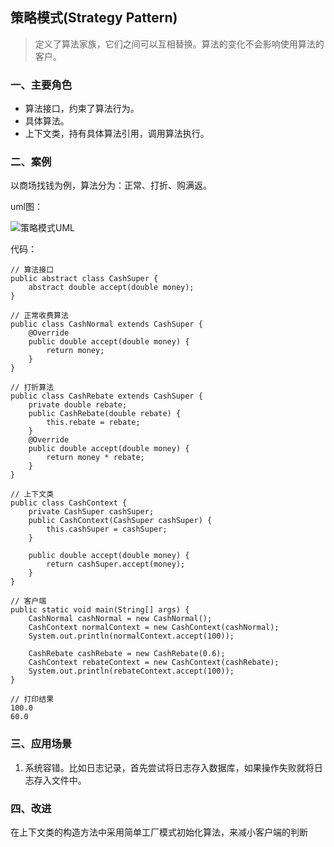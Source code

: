 ## 策略模式(Strategy Pattern) ##
> 定义了算法家族，它们之间可以互相替换。算法的变化不会影响使用算法的客户。

### 一、主要角色 ###
- 算法接口，约束了算法行为。
- 具体算法。
- 上下文类，持有具体算法引用，调用算法执行。


### 二、案例 ###
以商场找钱为例，算法分为：正常、打折、购满返。

uml图：

![策略模式UML](https://i.imgur.com/mx6MNBl.png)

代码：

	// 算法接口
	public abstract class CashSuper {
		abstract double accept(double money);
	}
	
	// 正常收费算法
	public class CashNormal extends CashSuper {
		@Override
		public double accept(double money) {
			return money;
		}
	}
	
	// 打折算法
	public class CashRebate extends CashSuper {
		private double rebate;
		public CashRebate(double rebate) {
			this.rebate = rebate;
		}
		@Override
		public double accept(double money) {
			return money * rebate;
		}
	}

	// 上下文类
	public class CashContext {
		private CashSuper cashSuper;
		public CashContext(CashSuper cashSuper) {
			this.cashSuper = cashSuper;
		}
		
		public double accept(double money) {
			return cashSuper.accept(money);
		}
	}
	
	// 客户端
	public static void main(String[] args) {
		CashNormal cashNormal = new CashNormal();
		CashContext normalContext = new CashContext(cashNormal);
		System.out.println(normalContext.accept(100));
			
		CashRebate cashRebate = new CashRebate(0.6);
		CashContext rebateContext = new CashContext(cashRebate);
		System.out.println(rebateContext.accept(100));
	}

	// 打印结果
	100.0
	60.0


### 三、应用场景 ###
1. 系统容错。比如日志记录，首先尝试将日志存入数据库，如果操作失败就将日志存入文件中。


### 四、改进 ###
在上下文类的构造方法中采用简单工厂模式初始化算法，来减小客户端的判断
